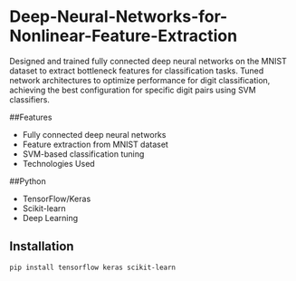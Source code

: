 # Deep-Neural-Networks-for-Nonlinear-Feature-Extraction
Designed and trained fully connected deep neural networks on the MNIST dataset to extract bottleneck features for classification tasks. Tuned network architectures to optimize performance for digit classification, achieving the best configuration for specific digit pairs using SVM classifiers.

##Features
- Fully connected deep neural networks
- Feature extraction from MNIST dataset
- SVM-based classification tuning
- Technologies Used

##Python
- TensorFlow/Keras
- Scikit-learn
- Deep Learning

## Installation
```bash
pip install tensorflow keras scikit-learn
